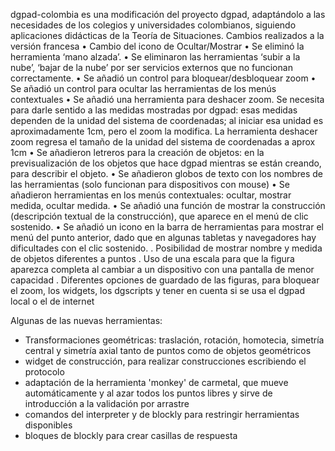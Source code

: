 dgpad-colombia es una modificación del proyecto dgpad, adaptándolo a las necesidades de los colegios y universidades colombianos, siguiendo aplicaciones didácticas de la Teoría de Situaciones.
Cambios realizados a la versión francesa
•	Cambio del icono de Ocultar/Mostrar
•	Se eliminó la herramienta ‘mano alzada’.
•	Se eliminaron las herramientas ‘subir a la nube’, ‘bajar de la nube’ por ser servicios externos que no funcionan correctamente.
•	Se añadió un control para bloquear/desbloquear zoom
•	Se añadió un control para ocultar las herramientas de los menús contextuales
•	Se añadió una herramienta para deshacer zoom. Se necesita para darle sentido a las medidas mostradas por dgpad: esas medidas dependen de la unidad del sistema de coordenadas; al iniciar esa unidad es aproximadamente 1cm, pero el zoom la modifica. La herramienta deshacer zoom regresa el tamaño de la unidad del sistema de coordenadas a aprox 1cm
•	Se añadieron letreros para la creación de objetos: en la previsualización de los objetos que hace dgpad mientras se están creando, para describir el objeto.
•	Se añadieron globos de texto con los nombres de las herramientas (solo funcionan para dispositivos con mouse)
•	Se añadieron herramientas en los menús contextuales: ocultar, mostrar medida, ocultar medida.
•	Se añadió una función de mostrar la construcción (descripción textual de la construcción), que aparece en el menú de clic sostenido.
•	Se añadió un icono en la barra de herramientas para mostrar el menú del punto anterior, dado que en algunas tabletas y navegadores hay dificultades con el clic sostenido.
. Posibilidad de mostrar nombre y medida de objetos diferentes a puntos
. Uso de una escala para que la figura aparezca completa al cambiar a un dispositivo con una pantalla de menor capacidad
. Diferentes opciones de guardado de las figuras, para bloquear el zoom, los widgets, los dgscripts y tener en cuenta si se usa el dgpad local o el de internet

Algunas de las nuevas herramientas:
  - Transformaciones geométricas: traslación, rotación, homotecia, simetría central y simetría axial tanto de puntos como de objetos geométricos
  - widget de construcción, para realizar construcciones escribiendo el protocolo
  - adaptación de la herramienta 'monkey' de carmetal, que mueve automáticamente y al azar todos los puntos libres y sirve de introducción a la validación por arrastre
  - comandos del interpreter y de blockly para restringir herramientas disponibles
  - bloques de blockly para crear casillas de respuesta
